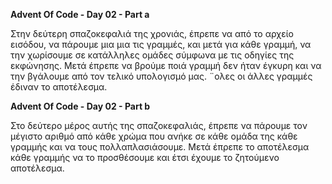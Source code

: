 **Advent Of Code - Day 02 - Part a**

Στην δεύτερη σπαζοκεφαλιά της χρονιάς, έπρεπε να από το αρχείο εισόδου, να πάρουμε μια μια τις γραμμές, και μετά για κάθε γραμμή, να την χωρίσουμε σε κατάλληλες ομάδες σύμφωνα με τις οδηγίες της εκφώνησης. Μετά έπρεπε να βρούμε ποιά γραμμή δεν ήταν έγκυρη και να την βγάλουμε από τον τελικό υπολογισμό μας. ¨ολες οι άλλες γραμμές έδιναν το αποτέλεσμα.

**Advent Of Code - Day 02 - Part b**

Στο δεύτερο μέρος αυτής της σπαζοκεφαλιάς, έπρεπε να πάρουμε τον μέγιστο αριθμό από κάθε χρώμα που ανήκε σε κάθε ομάδα της κάθε γραμμής και να τους πολλαπλασιάσουμε. Μετά έπρεπε το αποτέλεσμα κάθε γραμμής να το προσθέσουμε και έτσι έχουμε το ζητούμενο αποτέλεσμα.
